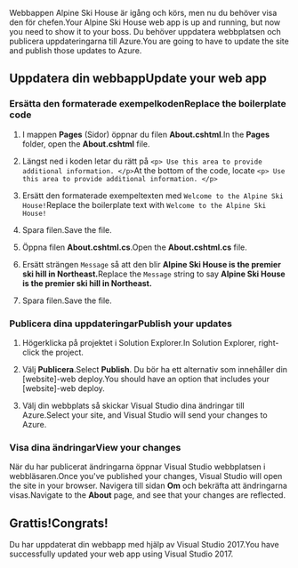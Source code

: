 <span data-ttu-id="50da3-101">Webbappen Alpine Ski House är igång och körs, men nu du behöver visa den för chefen.</span><span class="sxs-lookup"><span data-stu-id="50da3-101">Your Alpine Ski House web app is up and running, but now you need to show it to your boss.</span></span> <span data-ttu-id="50da3-102">Du behöver uppdatera webbplatsen och publicera uppdateringarna till Azure.</span><span class="sxs-lookup"><span data-stu-id="50da3-102">You are going to have to update the site and publish those updates to Azure.</span></span>

## <a name="update-your-web-app"></a><span data-ttu-id="50da3-103">Uppdatera din webbapp</span><span class="sxs-lookup"><span data-stu-id="50da3-103">Update your web app</span></span>

### <a name="replace-the-boilerplate-code"></a><span data-ttu-id="50da3-104">Ersätta den formaterade exempelkoden</span><span class="sxs-lookup"><span data-stu-id="50da3-104">Replace the boilerplate code</span></span>

1. <span data-ttu-id="50da3-105">I mappen **Pages** (Sidor) öppnar du filen **About.cshtml**.</span><span class="sxs-lookup"><span data-stu-id="50da3-105">In the **Pages** folder, open the **About.cshtml** file.</span></span>

1. <span data-ttu-id="50da3-106">Längst ned i koden letar du rätt på `<p> Use this area to provide additional information. </p>`</span><span class="sxs-lookup"><span data-stu-id="50da3-106">At the bottom of the code, locate `<p> Use this area to provide additional information. </p>`</span></span>

1. <span data-ttu-id="50da3-107">Ersätt den formaterade exempeltexten med `Welcome to the Alpine Ski House!`</span><span class="sxs-lookup"><span data-stu-id="50da3-107">Replace the boilerplate text with `Welcome to the Alpine Ski House!`</span></span>

1. <span data-ttu-id="50da3-108">Spara filen.</span><span class="sxs-lookup"><span data-stu-id="50da3-108">Save the file.</span></span>

1. <span data-ttu-id="50da3-109">Öppna filen **About.cshtml.cs**.</span><span class="sxs-lookup"><span data-stu-id="50da3-109">Open the **About.cshtml.cs** file.</span></span>

1. <span data-ttu-id="50da3-110">Ersätt strängen `Message` så att den blir **Alpine Ski House is the premier ski hill in Northeast.**</span><span class="sxs-lookup"><span data-stu-id="50da3-110">Replace the `Message` string to say **Alpine Ski House is the premier ski hill in Northeast.**</span></span>

1. <span data-ttu-id="50da3-111">Spara filen.</span><span class="sxs-lookup"><span data-stu-id="50da3-111">Save the file.</span></span>

### <a name="publish-your-updates"></a><span data-ttu-id="50da3-112">Publicera dina uppdateringar</span><span class="sxs-lookup"><span data-stu-id="50da3-112">Publish your updates</span></span>

1. <span data-ttu-id="50da3-113">Högerklicka på projektet i Solution Explorer.</span><span class="sxs-lookup"><span data-stu-id="50da3-113">In Solution Explorer, right-click the project.</span></span>

1. <span data-ttu-id="50da3-114">Välj **Publicera**.</span><span class="sxs-lookup"><span data-stu-id="50da3-114">Select **Publish**.</span></span> <span data-ttu-id="50da3-115">Du bör ha ett alternativ som innehåller din [website]-web deploy.</span><span class="sxs-lookup"><span data-stu-id="50da3-115">You should have an option that includes your [website]-web deploy.</span></span>

1. <span data-ttu-id="50da3-116">Välj din webbplats så skickar Visual Studio dina ändringar till Azure.</span><span class="sxs-lookup"><span data-stu-id="50da3-116">Select your site, and Visual Studio will send your changes to Azure.</span></span>

### <a name="view-your-changes"></a><span data-ttu-id="50da3-117">Visa dina ändringar</span><span class="sxs-lookup"><span data-stu-id="50da3-117">View your changes</span></span>

<span data-ttu-id="50da3-118">När du har publicerat ändringarna öppnar Visual Studio webbplatsen i webbläsaren.</span><span class="sxs-lookup"><span data-stu-id="50da3-118">Once you've published your changes, Visual Studio will open the site in your browser.</span></span> <span data-ttu-id="50da3-119">Navigera till sidan **Om** och bekräfta att ändringarna visas.</span><span class="sxs-lookup"><span data-stu-id="50da3-119">Navigate to the **About** page, and see that your changes are reflected.</span></span>

## <a name="congrats"></a><span data-ttu-id="50da3-120">Grattis!</span><span class="sxs-lookup"><span data-stu-id="50da3-120">Congrats!</span></span>

<span data-ttu-id="50da3-121">Du har uppdaterat din webbapp med hjälp av Visual Studio 2017.</span><span class="sxs-lookup"><span data-stu-id="50da3-121">You have successfully updated your web app using Visual Studio 2017.</span></span>
